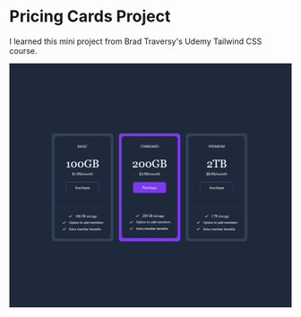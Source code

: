 # Pricing Cards Project

I learned this mini project from Brad Traversy's Udemy Tailwind CSS course.

![Alt text](images/pricing-cards.png)
